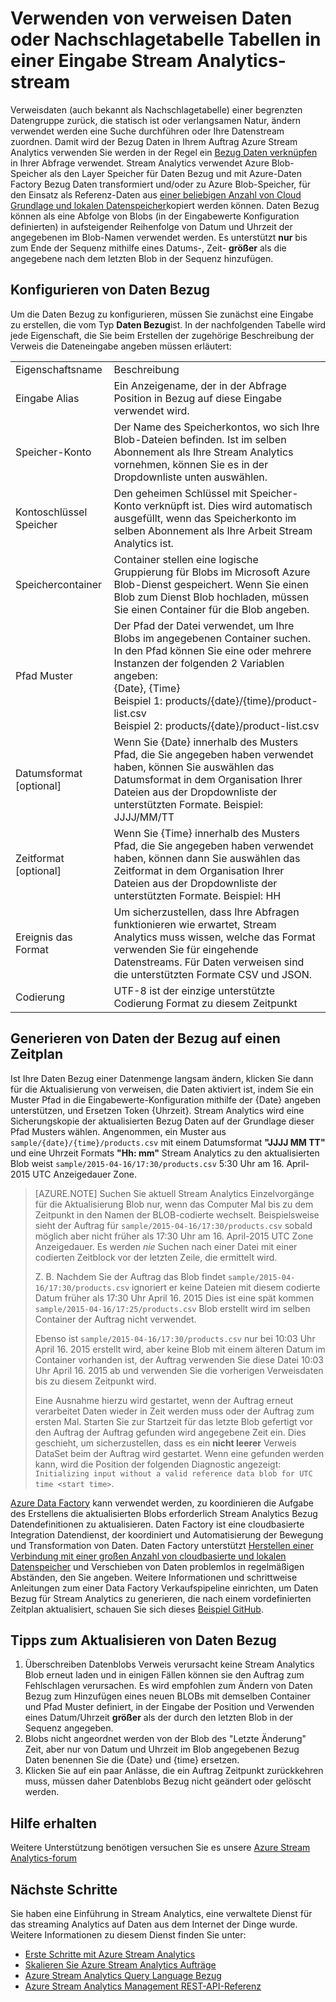 <properties
    pageTitle="Verwenden von verweisen Daten und Nachschlagen Tabellen in Stream Analytics | Microsoft Azure"
    description="Verwenden Sie Daten in einer Abfrage Stream Analytics Bezug"
    keywords="Nachschlagetabelle, Bezug Daten"
    services="stream-analytics"
    documentationCenter=""
    authors="jeffstokes72"
    manager="jhubbard"
    editor="cgronlun"/>

<tags
    ms.service="stream-analytics"
    ms.devlang="na"
    ms.topic="article"
    ms.tgt_pltfrm="na"
    ms.workload="data-services"
    ms.date="09/26/2016"
    ms.author="jeffstok"/>

# <a name="using-reference-data-or-lookup-tables-in-a-stream-analytics-input-stream"></a>Verwenden von verweisen Daten oder Nachschlagetabelle Tabellen in einer Eingabe Stream Analytics-stream

Verweisdaten (auch bekannt als Nachschlagetabelle) einer begrenzten Datengruppe zurück, die statisch ist oder verlangsamen Natur, ändern verwendet werden eine Suche durchführen oder Ihre Datenstream zuordnen. Damit wird der Bezug Daten in Ihrem Auftrag Azure Stream Analytics verwenden Sie werden in der Regel ein [Bezug Daten verknüpfen](https://msdn.microsoft.com/library/azure/dn949258.aspx) in Ihrer Abfrage verwendet. Stream Analytics verwendet Azure Blob-Speicher als den Layer Speicher für Daten Bezug und mit Azure-Daten Factory Bezug Daten transformiert und/oder zu Azure Blob-Speicher, für den Einsatz als Referenz-Daten aus [einer beliebigen Anzahl von Cloud Grundlage und lokalen Datenspeicher](../data-factory/data-factory-data-movement-activities.md)kopiert werden können. Daten Bezug können als eine Abfolge von Blobs (in der Eingabewerte Konfiguration definierten) in aufsteigender Reihenfolge von Datum und Uhrzeit der angegebenen im Blob-Namen verwendet werden. Es unterstützt **nur** bis zum Ende der Sequenz mithilfe eines Datums-, Zeit- **größer** als die angegebene nach dem letzten Blob in der Sequenz hinzufügen.

## <a name="configuring-reference-data"></a>Konfigurieren von Daten Bezug

Um die Daten Bezug zu konfigurieren, müssen Sie zunächst eine Eingabe zu erstellen, die vom Typ **Daten Bezug**ist. In der nachfolgenden Tabelle wird jede Eigenschaft, die Sie beim Erstellen der zugehörige Beschreibung der Verweis die Dateneingabe angeben müssen erläutert:

<table>
<tbody>
<tr>
<td>Eigenschaftsname</td>
<td>Beschreibung</td>
</tr>
<tr>
<td>Eingabe Alias</td>
<td>Ein Anzeigename, der in der Abfrage Position in Bezug auf diese Eingabe verwendet wird.</td>
</tr>
<tr>
<td>Speicher-Konto</td>
<td>Der Name des Speicherkontos, wo sich Ihre Blob-Dateien befinden. Ist im selben Abonnement als Ihre Stream Analytics vornehmen, können Sie es in der Dropdownliste unten auswählen.</td>
</tr>
<tr>
<td>Kontoschlüssel Speicher</td>
<td>Den geheimen Schlüssel mit Speicher-Konto verknüpft ist. Dies wird automatisch ausgefüllt, wenn das Speicherkonto im selben Abonnement als Ihre Arbeit Stream Analytics ist.</td>
</tr>
<tr>
<td>Speichercontainer</td>
<td>Container stellen eine logische Gruppierung für Blobs im Microsoft Azure Blob-Dienst gespeichert. Wenn Sie einen Blob zum Dienst Blob hochladen, müssen Sie einen Container für die Blob angeben.</td>
</tr>
<tr>
<td>Pfad Muster</td>
<td>Der Pfad der Datei verwendet, um Ihre Blobs im angegebenen Container suchen. In den Pfad können Sie eine oder mehrere Instanzen der folgenden 2 Variablen angeben:<BR>{Date}, {Time}<BR>Beispiel 1: products/{date}/{time}/product-list.csv<BR>Beispiel 2: products/{date}/product-list.csv
</tr>
<tr>
<td>Datumsformat [optional]</td>
<td>Wenn Sie {Date} innerhalb des Musters Pfad, die Sie angegeben haben verwendet haben, können Sie auswählen das Datumsformat in dem Organisation Ihrer Dateien aus der Dropdownliste der unterstützten Formate. Beispiel: JJJJ/MM/TT</td>
</tr>
<tr>
<td>Zeitformat [optional]</td>
<td>Wenn Sie {Time} innerhalb des Musters Pfad, die Sie angegeben haben verwendet haben, können dann Sie auswählen das Zeitformat in dem Organisation Ihrer Dateien aus der Dropdownliste der unterstützten Formate. Beispiel: HH</td>
</tr>
<tr>
<td>Ereignis das Format</td>
<td>Um sicherzustellen, dass Ihre Abfragen funktionieren wie erwartet, Stream Analytics muss wissen, welche das Format verwenden Sie für eingehende Datenstreams. Für Daten verweisen sind die unterstützten Formate CSV und JSON.</td>
</tr>
<tr>
<td>Codierung</td>
<td>UTF-8 ist der einzige unterstützte Codierung Format zu diesem Zeitpunkt</td>
</tr>
</tbody>
</table>

## <a name="generating-reference-data-on-a-schedule"></a>Generieren von Daten der Bezug auf einen Zeitplan

Ist Ihre Daten Bezug einer Datenmenge langsam ändern, klicken Sie dann für die Aktualisierung von verweisen, die Daten aktiviert ist, indem Sie ein Muster Pfad in die Eingabewerte-Konfiguration mithilfe der {Date} angeben unterstützen, und Ersetzen Token {Uhrzeit}. Stream Analytics wird eine Sicherungskopie der aktualisierten Bezug Daten auf der Grundlage dieser Pfad Musters wählen. Angenommen, ein Muster aus `sample/{date}/{time}/products.csv` mit einem Datumsformat **"JJJJ MM TT"** und eine Uhrzeit Formats **"Hh: mm"** Stream Analytics zu den aktualisierten Blob weist `sample/2015-04-16/17:30/products.csv` 5:30 Uhr am 16. April-2015 UTC Anzeigedauer Zone.

> [AZURE.NOTE] Suchen Sie aktuell Stream Analytics Einzelvorgänge für die Aktualisierung Blob nur, wenn das Computer Mal bis zu dem Zeitpunkt in den Namen der BLOB-codierte wechselt. Beispielsweise sieht der Auftrag für `sample/2015-04-16/17:30/products.csv` sobald möglich aber nicht früher als 17:30 Uhr am 16. April-2015 UTC Zone Anzeigedauer. Es werden *nie* Suchen nach einer Datei mit einer codierten Zeitblock vor der letzten Zeile, die ermittelt wird.
> 
> Z. B. Nachdem Sie der Auftrag das Blob findet `sample/2015-04-16/17:30/products.csv` ignoriert er keine Dateien mit diesem codierte Datum früher als 17:30 Uhr April 16. 2015 Dies ist eine spät kommen `sample/2015-04-16/17:25/products.csv` Blob erstellt wird im selben Container der Auftrag nicht verwendet.
> 
> Ebenso ist `sample/2015-04-16/17:30/products.csv` nur bei 10:03 Uhr April 16. 2015 erstellt wird, aber keine Blob mit einem älteren Datum im Container vorhanden ist, der Auftrag verwenden Sie diese Datei 10:03 Uhr April 16. 2015 ab und verwenden Sie die vorherigen Verweisdaten bis zu diesem Zeitpunkt wird.
> 
> Eine Ausnahme hierzu wird gestartet, wenn der Auftrag erneut verarbeitet Daten wieder in Zeit werden muss oder der Auftrag zum ersten Mal. Starten Sie zur Startzeit für das letzte Blob gefertigt vor den Auftrag der Auftrag gefunden wird angegebene Zeit ein. Dies geschieht, um sicherzustellen, dass es ein **nicht leerer** Verweis DataSet beim der Auftrag wird gestartet. Wenn eine gefunden werden kann, wird die Position der folgenden Diagnostic angezeigt: `Initializing input without a valid reference data blob for UTC time <start time>`.


[Azure Data Factory](https://azure.microsoft.com/documentation/services/data-factory/) kann verwendet werden, zu koordinieren die Aufgabe des Erstellens die aktualisierten Blobs erforderlich Stream Analytics Bezug Datendefinitionen zu aktualisieren. Daten Factory ist eine cloudbasierte Integration Datendienst, der koordiniert und Automatisierung der Bewegung und Transformation von Daten. Daten Factory unterstützt [Herstellen einer Verbindung mit einer großen Anzahl von cloudbasierte und lokalen Datenspeicher](../data-factory/data-factory-data-movement-activities.md) und Verschieben von Daten problemlos in regelmäßigen Abständen, den Sie angeben. Weitere Informationen und schrittweise Anleitungen zum einer Data Factory Verkaufspipeline einrichten, um Daten Bezug für Stream Analytics zu generieren, die nach einem vordefinierten Zeitplan aktualisiert, schauen Sie sich dieses [Beispiel GitHub](https://github.com/Azure/Azure-DataFactory/tree/master/Samples/ReferenceDataRefreshForASAJobs).

## <a name="tips-on-refreshing-your-reference-data"></a>Tipps zum Aktualisieren von Daten Bezug ##

1. Überschreiben Datenblobs Verweis verursacht keine Stream Analytics Blob erneut laden und in einigen Fällen können sie den Auftrag zum Fehlschlagen verursachen. Es wird empfohlen zum Ändern von Daten Bezug zum Hinzufügen eines neuen BLOBs mit demselben Container und Pfad Muster definiert, in der Eingabe der Position und Verwenden eines Datum/Uhrzeit **größer** als der durch den letzten Blob in der Sequenz angegeben.
2.  Blobs nicht angeordnet werden von der Blob des "Letzte Änderung" Zeit, aber nur von Datum und Uhrzeit im Blob angegebenen Bezug Daten benennen Sie die {Date} und {time} ersetzen.
3.  Klicken Sie auf ein paar Anlässe, die ein Auftrag Zeitpunkt zurückkehren muss, müssen daher Datenblobs Bezug nicht geändert oder gelöscht werden.

## <a name="get-help"></a>Hilfe erhalten
Weitere Unterstützung benötigen versuchen Sie es unsere [Azure Stream Analytics-forum](https://social.msdn.microsoft.com/Forums/en-US/home?forum=AzureStreamAnalytics)

## <a name="next-steps"></a>Nächste Schritte
Sie haben eine Einführung in Stream Analytics, eine verwaltete Dienst für das streaming Analytics auf Daten aus dem Internet der Dinge wurde. Weitere Informationen zu diesem Dienst finden Sie unter:

- [Erste Schritte mit Azure Stream Analytics](stream-analytics-get-started.md)
- [Skalieren Sie Azure Stream Analytics Aufträge](stream-analytics-scale-jobs.md)
- [Azure Stream Analytics Query Language Bezug](https://msdn.microsoft.com/library/azure/dn834998.aspx)
- [Azure Stream Analytics Management REST-API-Referenz](https://msdn.microsoft.com/library/azure/dn835031.aspx)

<!--Link references-->
[stream.analytics.developer.guide]: ../stream-analytics-developer-guide.md
[stream.analytics.scale.jobs]: stream-analytics-scale-jobs.md
[stream.analytics.introduction]: stream-analytics-introduction.md
[stream.analytics.get.started]: stream-analytics-get-started.md
[stream.analytics.query.language.reference]: http://go.microsoft.com/fwlink/?LinkID=513299
[stream.analytics.rest.api.reference]: http://go.microsoft.com/fwlink/?LinkId=517301
